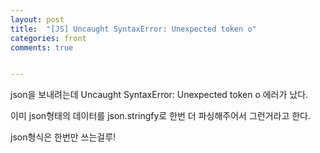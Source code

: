 ```yaml
---
layout: post
title:  "[JS] Uncaught SyntaxError: Unexpected token o"
categories: front 
comments: true


---
```






json을 보내려는데 Uncaught SyntaxError: Unexpected token o  에러가 났다.

이미 json형태의 데이터를 json.stringfy로 한번 더 파싱해주어서 그런거라고 한다.

json형식은 한번만 쓰는걸루!

